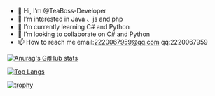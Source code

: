 - 👋 Hi, I’m @TeaBoss-Developer
- 👀 I’m interested in Java 、js and php
- 🌱 I’m currently learning C# and Python
- 💞️ I’m looking to collaborate on C# and Python
- 📫 How to reach me email:2220067959@qq.com  qq:2220067959

 [![Anurag's GitHub stats](https://github-readme-stats.vercel.app/api?username=TeaBoss-Developer)](https://github.com/anuraghazra/github-readme-stats)

[![Top Langs](https://github-readme-stats.vercel.app/api/top-langs/?username=TeaBoss-Developer)](https://github.com/anuraghazra/github-readme-stats) 

[![trophy](https://github-profile-trophy.vercel.app/?username=TeaBoss-Developer)](https://github.com/ryo-ma/github-profile-trophy)
